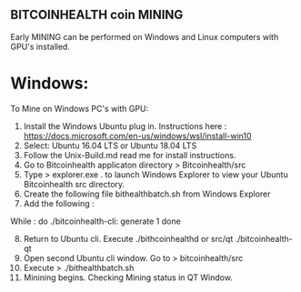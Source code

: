 ## BITCOINHEALTH coin MINING

Early MINING can be performed on Windows and Linux computers with GPU's installed.

# Windows:

To Mine on Windows PC's with GPU:

1. Install the Windows Ubuntu plug in. Instructions here : https://docs.microsoft.com/en-us/windows/wsl/install-win10
2. Select: Ubuntu 16.04 LTS or Ubuntu 18.04 LTS
3. Follow the Unix-Build.md read me for install instructions. 
4. Go to Bitcoinhealth applicaton directory  > Bitcoinhealth/src
5. Type  > explorer.exe .   to launch Windows Explorer to view your Ubuntu Bitcoinhealth src directory.
6. Create the following file bithealthbatch.sh from Windows Explorer
7. Add the following :

While :
do
./bitcoinhealth-cli:
generate 1
done

8. Return to Ubuntu cli. Execute ./bithcoinhealthd  or src/qt ./bitcoinhealth-qt
9. Open second Ubuntu cli window.  Go to  > bitcoinhealth/src
10. Execute > ./bithealthbatch.sh
11. Minining begins.  Checking Mining status in QT Window. 
